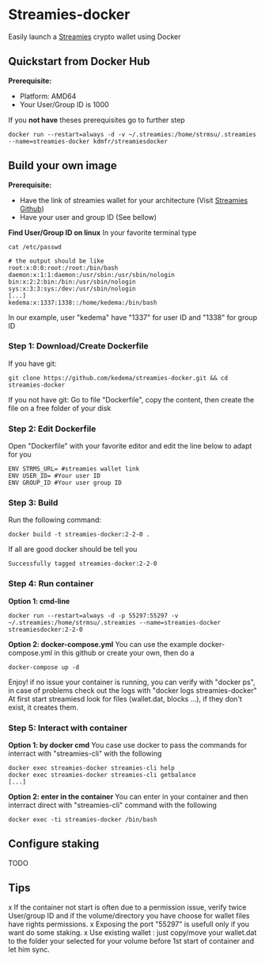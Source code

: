 # Streamies-docker

Easily launch a [Streamies](https://streamies.io) crypto wallet using Docker

## Quickstart from Docker Hub

**Prerequisite:**
- Platform: AMD64
- Your User/Group ID is 1000

If you **not have** theses prerequisites go to further step

```
docker run --restart=always -d -v ~/.streamies:/home/strmsu/.streamies --name=streamies-docker kdmfr/streamiesdocker
```

## Build your own image

**Prerequisite:**
- Have the link of streamies wallet for your architecture (Visit [Streamies Github](https://github.com/Streamies/Streamies/releases))
- Have your user and group ID (See bellow)

**Find User/Group ID on linux**
In your favorite terminal type
```
cat /etc/passwd

# the output should be like
root:x:0:0:root:/root:/bin/bash
daemon:x:1:1:daemon:/usr/sbin:/usr/sbin/nologin
bin:x:2:2:bin:/bin:/usr/sbin/nologin
sys:x:3:3:sys:/dev:/usr/sbin/nologin
[...]
kedema:x:1337:1338::/home/kedema:/bin/bash
```
In our example, user "kedema" have "1337" for user ID and "1338" for group ID

### Step 1: Download/Create Dockerfile

If you have git:
```
git clone https://github.com/kedema/streamies-docker.git && cd streamies-docker
```

If you not have git:
Go to file "Dockerfile", copy the content, then create the file on a free folder of your disk

### Step 2: Edit Dockerfile

Open "Dockerfile" with your favorite editor and edit the line below to adapt for you

```
ENV STRMS_URL= #streamies wallet link
ENV USER_ID= #Your user ID
ENV GROUP_ID #Your user group ID

```

### Step 3: Build

Run the following command:
```
docker build -t streamies-docker:2-2-0 .
```

If all are good docker should be tell you
```
Successfully tagged streamies-docker:2-2-0
```

### Step 4: Run container

**Option 1: cmd-line**
```
docker run --restart=always -d -p 55297:55297 -v ~/.streamies:/home/strmsu/.streamies --name=streamies-docker streamiesdocker:2-2-0
```

**Option 2: docker-compose.yml**
You can use the example docker-compose.yml in this github or create your own, then do a
```
docker-compose up -d
```

Enjoy! if no issue your container is running, you can verify with "docker ps", in case of problems check out the logs with "docker logs streamies-docker"
At first start streamiesd look for files (wallet.dat, blocks ...), if they don't exist, it creates them.

### Step 5: Interact with container

**Option 1: by docker cmd**
You case use docker to pass the commands for interract with "streamies-cli" with the following
```
docker exec streamies-docker streamies-cli help
docker exec streamies-docker streamies-cli getbalance
[...]
```

**Option 2: enter in the container**
You can enter in your container and then interract direct with "streamies-cli" command with the following
```
docker exec -ti streamies-docker /bin/bash
```

## Configure staking
TODO

## Tips

x If the container not start is often due to a permission issue, verify twice User/group ID and if the volume/directory you have choose for wallet files have rights permissions.
x Exposing the port "55297" is usefull only if you want do some staking.
x Use existing wallet : just copy/move your wallet.dat to the folder your selected for your volume before 1st start of container and let him sync.
